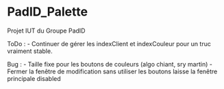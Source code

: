 # PadID_Palette
Projet IUT du Groupe PadID

ToDo : 
	- Continuer de gérer les indexClient et indexCouleur pour un truc vraiment stable.

Bug :
	- Taille fixe pour les boutons de couleurs (algo chiant, sry martin)
	- Fermer la fenêtre de modification sans utiliser les boutons laisse la fenêtre principale disabled
